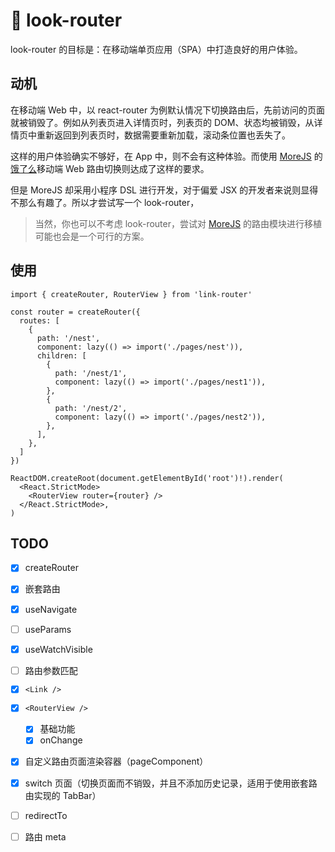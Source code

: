 # 🚧 look-router

look-router 的目标是：在移动端单页应用（SPA）中打造良好的用户体验。

## 动机

在移动端 Web 中，以 react-router 为例默认情况下切换路由后，先前访问的页面就被销毁了。例如从列表页进入详情页时，列表页的 DOM、状态均被销毁，从详情页中重新返回到列表页时，数据需要重新加载，滚动条位置也丢失了。

这样的用户体验确实不够好，在 App 中，则不会有这种体验。而使用 [MoreJS](https://mor.ele.me/) 的[饿了么](https://h5.ele.me/)移动端 Web 路由切换则达成了这样的要求。

但是 MoreJS 却采用小程序 DSL 进行开发，对于偏爱 JSX 的开发者来说则显得不那么有趣了。所以才尝试写一个 look-router，

> 当然，你也可以不考虑 look-router，尝试对 [MoreJS](https://mor.ele.me/) 的路由模块进行移植可能也会是一个可行的方案。

## 使用

```tsx
import { createRouter, RouterView } from 'link-router'

const router = createRouter({
  routes: [
    {
      path: '/nest',
      component: lazy(() => import('./pages/nest')),
      children: [
        {
          path: '/nest/1',
          component: lazy(() => import('./pages/nest1')),
        },
        {
          path: '/nest/2',
          component: lazy(() => import('./pages/nest2')),
        },
      ],
    },
  ]
})

ReactDOM.createRoot(document.getElementById('root')!).render(
  <React.StrictMode>
    <RouterView router={router} />
  </React.StrictMode>,
)
```



## TODO

- [x] createRouter
- [x] 嵌套路由
- [x] useNavigate
- [ ] useParams
- [x] useWatchVisible
- [ ] 路由参数匹配
- [x] `<Link />`
- [x] `<RouterView />`

  - [x] 基础功能
  - [x] onChange
- [x] 自定义路由页面渲染容器（pageComponent）
- [x] switch 页面（切换页面而不销毁，并且不添加历史记录，适用于使用嵌套路由实现的 TabBar）
- [ ] redirectTo
- [ ] 路由 meta

